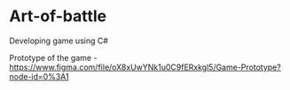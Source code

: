# Art-of-battle
Developing game using C#

Prototype of the game - https://www.figma.com/file/oX8xUwYNk1u0C9fERxkgl5/Game-Prototype?node-id=0%3A1

